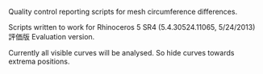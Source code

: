 Quality control reporting scripts for mesh circumference differences.

Scripts written to work for Rhinoceros 5 SR4 (5.4.30524.11065, 5/24/2013) 評価版 Evaluation version.

Currently all visible curves will be analysed. So hide curves towards extrema positions.
